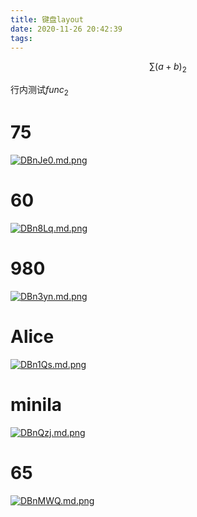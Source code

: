 ```yaml
---
title: 键盘layout
date: 2020-11-26 20:42:39
tags:
---
```


$$
\sum (a+b)_{2}
$$

行内测试$func_{2}$




# 75
[![DBnJe0.md.png](https://s3.ax1x.com/2020/11/26/DBnJe0.md.png)](https://imgchr.com/i/DBnJe0)
# 60
[![DBn8Lq.md.png](https://s3.ax1x.com/2020/11/26/DBn8Lq.md.png)](https://imgchr.com/i/DBn8Lq)

# 980
[![DBn3yn.md.png](https://s3.ax1x.com/2020/11/26/DBn3yn.md.png)](https://imgchr.com/i/DBn3yn)

# Alice
[![DBn1Qs.md.png](https://s3.ax1x.com/2020/11/26/DBn1Qs.md.png)](https://imgchr.com/i/DBn1Qs)

# minila
[![DBnQzj.md.png](https://s3.ax1x.com/2020/11/26/DBnQzj.md.png)](https://imgchr.com/i/DBnQzj)

# 65
[![DBnMWQ.md.png](https://s3.ax1x.com/2020/11/26/DBnMWQ.md.png)](https://imgchr.com/i/DBnMWQ)